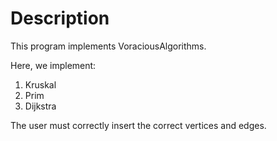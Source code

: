 # Description
This program implements VoraciousAlgorithms.

Here, we implement:
1) Kruskal
2) Prim
3) Dijkstra

The user must correctly insert the correct vertices and edges.
